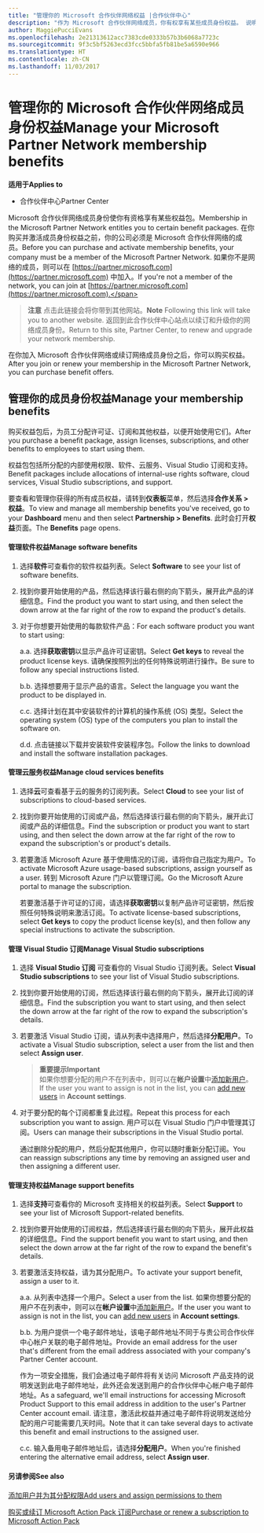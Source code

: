 ```yaml
---
title: "管理你的 Microsoft 合作伙伴网络权益 |合作伙伴中心"
description: "作为 Microsoft 合作伙伴网络成员，你有权享有某些成员身份权益。 说明如何在合作伙伴中心激活和管理你的成员身份权益。"
author: MaggiePucciEvans
ms.openlocfilehash: 2e21313612acc7383cde0333b57b3b6068a7723c
ms.sourcegitcommit: 9f3c5bf5263ecd3fcc5bbfa5fb81be5a6590e966
ms.translationtype: HT
ms.contentlocale: zh-CN
ms.lasthandoff: 11/03/2017
---
```

# <a name="manage-your-microsoft-partner-network-membership-benefits"></a><span data-ttu-id="d949a-104">管理你的 Microsoft 合作伙伴网络成员身份权益</span><span class="sxs-lookup"><span data-stu-id="d949a-104">Manage your Microsoft Partner Network membership benefits</span></span>

**<span data-ttu-id="d949a-105">适用于</span><span class="sxs-lookup"><span data-stu-id="d949a-105">Applies to</span></span>**

-  <span data-ttu-id="d949a-106">合作伙伴中心</span><span class="sxs-lookup"><span data-stu-id="d949a-106">Partner Center</span></span>

<span data-ttu-id="d949a-107">Microsoft 合作伙伴网络成员身份使你有资格享有某些权益包。</span><span class="sxs-lookup"><span data-stu-id="d949a-107">Membership in the Microsoft Partner Network entitles you to certain benefit packages.</span></span> <span data-ttu-id="d949a-108">在你购买并激活成员身份权益之前，你的公司必须是 Microsoft 合作伙伴网络的成员。</span><span class="sxs-lookup"><span data-stu-id="d949a-108">Before you can purchase and activate membership benefits, your company must be a member of the Microsoft Partner Network.</span></span> <span data-ttu-id="d949a-109">如果你不是网络的成员，则可以在 [https://partner.microsoft.com](https://partner.microsoft.com) 中加入。</span><span class="sxs-lookup"><span data-stu-id="d949a-109">If you're not a member of the network, you can join at [https://partner.microsoft.com](https://partner.microsoft.com).</span></span>

><span data-ttu-id="d949a-110">**注意** 点击此链接会将你带到其他网站。</span><span class="sxs-lookup"><span data-stu-id="d949a-110">**Note** Following this link will take you to another website.</span></span> <span data-ttu-id="d949a-111">返回到此合作伙伴中心站点以续订和升级你的网络成员身份。</span><span class="sxs-lookup"><span data-stu-id="d949a-111">Return to this site, Partner Center, to renew and upgrade your network membership.</span></span>

<span data-ttu-id="d949a-112">在你加入 Microsoft 合作伙伴网络或续订网络成员身份之后，你可以购买权益。</span><span class="sxs-lookup"><span data-stu-id="d949a-112">After you join or renew your membership in the Microsoft Partner Network, you can purchase benefit offers.</span></span>


## <a name="manage-your-membership-benefits"></a><span data-ttu-id="d949a-113">管理你的成员身份权益</span><span class="sxs-lookup"><span data-stu-id="d949a-113">Manage your membership benefits</span></span>

<span data-ttu-id="d949a-114">购买权益包后，为员工分配许可证、订阅和其他权益，以便开始使用它们。</span><span class="sxs-lookup"><span data-stu-id="d949a-114">After you purchase a benefit package, assign licenses, subscriptions, and other benefits to employees to start using them.</span></span> 

<span data-ttu-id="d949a-115">权益包包括所分配的内部使用权限、软件、云服务、Visual Studio 订阅和支持。</span><span class="sxs-lookup"><span data-stu-id="d949a-115">Benefit packages include allocations of internal-use rights software, cloud services, Visual Studio subscriptions, and support.</span></span> 

<span data-ttu-id="d949a-116">要查看和管理你获得的所有成员权益，请转到**仪表板**菜单，然后选择**合作关系 > 权益**。</span><span class="sxs-lookup"><span data-stu-id="d949a-116">To view and manage all membership benefits you've received, go to your **Dashboard** menu and then select **Partnership > Benefits**.</span></span> <span data-ttu-id="d949a-117">此时会打开**权益**页面。</span><span class="sxs-lookup"><span data-stu-id="d949a-117">The **Benefits** page opens.</span></span> 

#### <a name="manage-software-benefits"></a><span data-ttu-id="d949a-118">管理软件权益</span><span class="sxs-lookup"><span data-stu-id="d949a-118">Manage software benefits</span></span>

1.  <span data-ttu-id="d949a-119">选择**软件**可查看你的软件权益列表。</span><span class="sxs-lookup"><span data-stu-id="d949a-119">Select **Software** to see your list of software benefits.</span></span> 

2.  <span data-ttu-id="d949a-120">找到你要开始使用的产品，然后选择该行最右侧的向下箭头，展开此产品的详细信息。</span><span class="sxs-lookup"><span data-stu-id="d949a-120">Find the product you want to start using, and then select the down arrow at the far right of the row to expand the product's details.</span></span> 

3. <span data-ttu-id="d949a-121">对于你想要开始使用的每款软件产品：</span><span class="sxs-lookup"><span data-stu-id="d949a-121">For each software product you want to start using:</span></span>

    <span data-ttu-id="d949a-122">a.</span><span class="sxs-lookup"><span data-stu-id="d949a-122">a.</span></span> <span data-ttu-id="d949a-123">选择**获取密钥**以显示产品许可证密钥。</span><span class="sxs-lookup"><span data-stu-id="d949a-123">Select **Get keys** to reveal the product license keys.</span></span> <span data-ttu-id="d949a-124">请确保按照列出的任何特殊说明进行操作。</span><span class="sxs-lookup"><span data-stu-id="d949a-124">Be sure to follow any special instructions listed.</span></span>

    <span data-ttu-id="d949a-125">b.</span><span class="sxs-lookup"><span data-stu-id="d949a-125">b.</span></span> <span data-ttu-id="d949a-126">选择想要用于显示产品的语言。</span><span class="sxs-lookup"><span data-stu-id="d949a-126">Select the language you want the product to be displayed in.</span></span>

    <span data-ttu-id="d949a-127">c.</span><span class="sxs-lookup"><span data-stu-id="d949a-127">c.</span></span> <span data-ttu-id="d949a-128">选择计划在其中安装软件的计算机的操作系统 (OS) 类型。</span><span class="sxs-lookup"><span data-stu-id="d949a-128">Select the operating system (OS) type of the computers you plan to install the software on.</span></span>

    <span data-ttu-id="d949a-129">d.</span><span class="sxs-lookup"><span data-stu-id="d949a-129">d.</span></span> <span data-ttu-id="d949a-130">点击链接以下载并安装软件安装程序包。</span><span class="sxs-lookup"><span data-stu-id="d949a-130">Follow the links to download and install the software installation packages.</span></span>


#### <a name="manage-cloud-services-benefits"></a><span data-ttu-id="d949a-131">管理云服务权益</span><span class="sxs-lookup"><span data-stu-id="d949a-131">Manage cloud services benefits</span></span>

1. <span data-ttu-id="d949a-132">选择**云**可查看基于云的服务的订阅列表。</span><span class="sxs-lookup"><span data-stu-id="d949a-132">Select **Cloud** to see your list of subscriptions to cloud-based services.</span></span>

2. <span data-ttu-id="d949a-133">找到你要开始使用的订阅或产品，然后选择该行最右侧的向下箭头，展开此订阅或产品的详细信息。</span><span class="sxs-lookup"><span data-stu-id="d949a-133">Find the subscription or product you want to start using, and then select the down arrow at the far right of the row to expand the subscription's or product's details.</span></span> 

3. <span data-ttu-id="d949a-134">若要激活 Microsoft Azure 基于使用情况的订阅，请将你自己指定为用户。</span><span class="sxs-lookup"><span data-stu-id="d949a-134">To activate Microsoft Azure usage-based subscriptions, assign yourself as a user.</span></span> <span data-ttu-id="d949a-135">转到 Microsoft Azure 门户以管理订阅。</span><span class="sxs-lookup"><span data-stu-id="d949a-135">Go the Microsoft Azure portal to manage the subscription.</span></span>

    <span data-ttu-id="d949a-136">若要激活基于许可证的订阅，请选择**获取密钥**以复制产品许可证密钥，然后按照任何特殊说明来激活订阅。</span><span class="sxs-lookup"><span data-stu-id="d949a-136">To activate license-based subscriptions, select **Get keys** to copy the product license key(s), and then follow any special instructions to activate the subscription.</span></span>  


#### <a name="manage-visual-studio-subscriptions"></a><span data-ttu-id="d949a-137">管理 Visual Studio 订阅</span><span class="sxs-lookup"><span data-stu-id="d949a-137">Manage Visual Studio subscriptions</span></span>

1. <span data-ttu-id="d949a-138">选择 **Visual Studio 订阅** 可查看你的 Visual Studio 订阅列表。</span><span class="sxs-lookup"><span data-stu-id="d949a-138">Select **Visual Studio subscriptions** to see your list of Visual Studio subscriptions.</span></span> 

2. <span data-ttu-id="d949a-139">找到你要开始使用的订阅，然后选择该行最右侧的向下箭头，展开此订阅的详细信息。</span><span class="sxs-lookup"><span data-stu-id="d949a-139">Find the subscription you want to start using, and then select the down arrow at the far right of the row to expand the subscription's details.</span></span> 

3. <span data-ttu-id="d949a-140">若要激活 Visual Studio 订阅，请从列表中选择用户，然后选择**分配用户**。</span><span class="sxs-lookup"><span data-stu-id="d949a-140">To activate a Visual Studio subscription, select a user from the list and then select **Assign user**.</span></span> 

    >**<span data-ttu-id="d949a-141">重要提示</span><span class="sxs-lookup"><span data-stu-id="d949a-141">Important</span></span>**<br>
<span data-ttu-id="d949a-142">如果你想要分配的用户不在列表中，则可以在**帐户设置**中[添加新用户](create-user-accounts-and-set-permissions.md)。</span><span class="sxs-lookup"><span data-stu-id="d949a-142">If the user you want to assign is not in the list, you can [add new users](create-user-accounts-and-set-permissions.md) in **Account settings**.</span></span>

3. <span data-ttu-id="d949a-143">对于要分配的每个订阅都重复此过程。</span><span class="sxs-lookup"><span data-stu-id="d949a-143">Repeat this process for each subscription you want to assign.</span></span> <span data-ttu-id="d949a-144">用户可以在 Visual Studio 门户中管理其订阅。</span><span class="sxs-lookup"><span data-stu-id="d949a-144">Users can manage their subscriptions in the Visual Studio portal.</span></span> 

    <span data-ttu-id="d949a-145">通过删除分配的用户，然后分配其他用户，你可以随时重新分配订阅。</span><span class="sxs-lookup"><span data-stu-id="d949a-145">You can reassign subscriptions any time by removing an assigned user and then assigning a different user.</span></span> 


#### <a name="manage-support-benefits"></a><span data-ttu-id="d949a-146">管理支持权益</span><span class="sxs-lookup"><span data-stu-id="d949a-146">Manage support benefits</span></span>

1. <span data-ttu-id="d949a-147">选择**支持**可查看你的 Microsoft 支持相关的权益列表。</span><span class="sxs-lookup"><span data-stu-id="d949a-147">Select **Support** to see your list of Microsoft Support-related benefits.</span></span> 

2. <span data-ttu-id="d949a-148">找到你要开始使用的订阅权益，然后选择该行最右侧的向下箭头，展开此权益的详细信息。</span><span class="sxs-lookup"><span data-stu-id="d949a-148">Find the support benefit you want to start using, and then select the down arrow at the far right of the row to expand the benefit's details.</span></span> 

3. <span data-ttu-id="d949a-149">若要激活支持权益，请为其分配用户。</span><span class="sxs-lookup"><span data-stu-id="d949a-149">To activate your support benefit, assign a user to it.</span></span> 
   
    <span data-ttu-id="d949a-150">a.</span><span class="sxs-lookup"><span data-stu-id="d949a-150">a.</span></span>  <span data-ttu-id="d949a-151">从列表中选择一个用户。</span><span class="sxs-lookup"><span data-stu-id="d949a-151">Select a user from the list.</span></span> <span data-ttu-id="d949a-152">如果你想要分配的用户不在列表中，则可以在**帐户设置**中[添加新用户](create-user-accounts-and-set-permissions.md)。</span><span class="sxs-lookup"><span data-stu-id="d949a-152">If the user you want to assign is not in the list, you can [add new users](create-user-accounts-and-set-permissions.md) in **Account settings**.</span></span>

    <span data-ttu-id="d949a-153">b.</span><span class="sxs-lookup"><span data-stu-id="d949a-153">b.</span></span>  <span data-ttu-id="d949a-154">为用户提供一个电子邮件地址，该电子邮件地址不同于与贵公司合作伙伴中心帐户关联的电子邮件地址。</span><span class="sxs-lookup"><span data-stu-id="d949a-154">Provide an email address for the user that's different from the email address associated with your company's Partner Center account.</span></span> 
    
    <span data-ttu-id="d949a-155">作为一项安全措施，我们会通过电子邮件将有关访问 Microsoft 产品支持的说明发送到此电子邮件地址，此外还会发送到用户的合作伙伴中心帐户电子邮件地址。</span><span class="sxs-lookup"><span data-stu-id="d949a-155">As a safeguard, we'll email instructions for accessing Microsoft Product Support to this email address in addition to the user's Partner Center account email.</span></span> <span data-ttu-id="d949a-156">请注意，激活此权益并通过电子邮件将说明发送给分配的用户可能需要几天时间。</span><span class="sxs-lookup"><span data-stu-id="d949a-156">Note that it can take several days to activate this benefit and email instructions to the assigned user.</span></span>    
    
    <span data-ttu-id="d949a-157">c.</span><span class="sxs-lookup"><span data-stu-id="d949a-157">c.</span></span>  <span data-ttu-id="d949a-158">输入备用电子邮件地址后，请选择**分配用户**。</span><span class="sxs-lookup"><span data-stu-id="d949a-158">When you're finished entering the alternative email address, select **Assign user**.</span></span> 


#### <a name="see-also"></a><span data-ttu-id="d949a-159">另请参阅</span><span class="sxs-lookup"><span data-stu-id="d949a-159">See also</span></span>

[<span data-ttu-id="d949a-160">添加用户并为其分配权限</span><span class="sxs-lookup"><span data-stu-id="d949a-160">Add users and assign permissions to them</span></span>](create-user-accounts-and-set-permissions.md)

[<span data-ttu-id="d949a-161">购买或续订 Microsoft Action Pack 订阅</span><span class="sxs-lookup"><span data-stu-id="d949a-161">Purchase or renew a subscription to Microsoft Action Pack</span></span>](mpn-get-action-pack.md)


